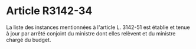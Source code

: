 # Article R3142-34

  
La liste des instances mentionnées à l'article L. 3142-51 est établie et tenue à jour par arrêté conjoint du ministre dont elles relèvent et du ministre chargé du budget.